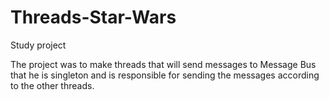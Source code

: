 # Threads-Star-Wars
Study project

The project was to make threads that will send messages to
Message Bus that he is singleton and is responsible for 
sending the messages according to the other threads.

